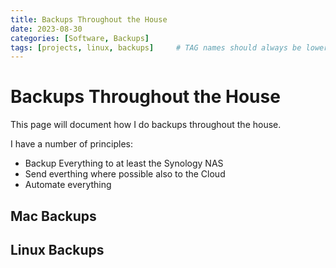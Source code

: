```yaml
---
title: Backups Throughout the House
date: 2023-08-30 
categories: [Software, Backups]
tags: [projects, linux, backups]     # TAG names should always be lowercase
---
```


# Backups Throughout the House
This page will document how I do backups throughout the house.

I have a number of principles:
* Backup Everything to at least the Synology NAS
* Send everthing where possible also to the Cloud
* Automate everything

## Mac Backups


## Linux Backups



